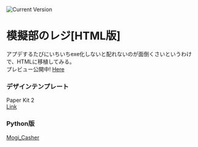 ![Current Version](https://img.shields.io/badge/MogiCasher[HTML_Edition]-0.5.0-blue)

# 模擬部のレジ[HTML版]
アプデするたびにいちいちexe化しないと配れないのが面倒くさいというわけで、HTMLに移植してみる。  
プレビュー公開中! [Here](https://mogi-htmledition.vercel.app)

### デザインテンプレート
Paper Kit 2  
[Link](https://demos.creative-tim.com/paper-kit-2/)

### Python版
[Mogi_Casher](https://github.com/DarthRommy/Mogi_Casher)
